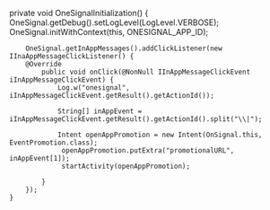 
 
 
 private void OneSignalInitialization() {
        OneSignal.getDebug().setLogLevel(LogLevel.VERBOSE);
        OneSignal.initWithContext(this, ONESIGNAL_APP_ID);

        OneSignal.getInAppMessages().addClickListener(new IInaAppMessageClickListener() {
        @Override
            public void onClick(@NonNull IInAppMessageClickEvent iInAppMessageClickEvent) {
                Log.w("onesignal", iInAppMessageClickEvent.getResult().getActionId());

                String[] inAppEvent = iInAppMessageClickEvent.getResult().getActionId().split("\\|");

                Intent openAppPromotion = new Intent(OnSignal.this, EventPromotion.class);
                 openAppPromotion.putExtra("promotionalURL", inAppEvent[1]);
                 startActivity(openAppPromotion);

            }
        });
    }

